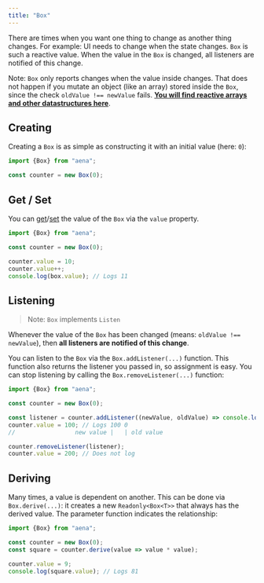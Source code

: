 ```yaml
---
title: "Box"
---
```


There are times when you want one thing to change as another thing changes. For example: UI needs to change when the state changes. `Box` is such a reactive value. When the value in the `Box` is changed, all listeners are notified of this change.

Note: `Box` only reports changes when the value inside changes. That does not happen if you mutate an object (like an array) stored inside the `Box`, since the check `oldValue !== newValue` fails. [**You will find reactive arrays and other datastructures here**](/website/src/content/docsite/src/content/docs/state).

## Creating

Creating a `Box` is as simple as constructing it with an initial value (here: `0`):

```ts
import {Box} from "aena";

const counter = new Box(0);
```

## Get / Set

You can [get](https://developer.mozilla.org/en-US/docs/Web/JavaScript/Reference/Functions/get)/[set](https://developer.mozilla.org/en-US/docs/Web/JavaScript/Reference/Functions/set) the value of the `Box` via the `value` property.

```ts
import {Box} from "aena";

const counter = new Box(0);

counter.value = 10;
counter.value++;
console.log(box.value); // Logs 11
```

## Listening

> Note: `Box` implements `Listen`

Whenever the value of the `Box` has been changed (means: `oldValue !== newValue`), then **all listeners are notified of this change**.

You can listen to the `Box` via the `Box.addListener(...)` function. This function also returns the listener you passed in, so assignment is easy. You can stop listening by calling the `Box.removeListener(...)` function:

```ts
import {Box} from "aena";

const counter = new Box(0);

const listener = counter.addListener((newValue, oldValue) => console.log(newValue, oldValue));
counter.value = 100; // Logs 100 0
//                 new value |   | old value

counter.removeListener(listener);
counter.value = 200; // Does not log
```

## Deriving

Many times, a value is dependent on another. This can be done via `Box.derive(...)`: it creates a new `Readonly<Box<T>>` that always has the derived value. The parameter function indicates the relationship:

```ts
import {Box} from "aena";

const counter = new Box(0);
const square = counter.derive(value => value * value);

counter.value = 9;
console.log(square.value); // Logs 81
```